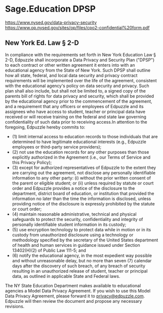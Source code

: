 # Sage.Education DPSP
https://www.nysed.gov/data-privacy-security
https://www.op.nysed.gov/sites/op/files/cpo2-confidential%20form.pdf


## New York Ed. Law § 2-D

In compliance with the requirements set forth in New York Education Law § 2-D, Edpuzzle shall incorporate a Data Privacy and Security Plan ("DPSP") to each contract or other written agreement it enters into with an educational agency from the State of New York. Such DPSP shall outline how all state, federal, and local data security and privacy contract requirements will be implemented over the life of the agreement, consistent with the educational agency's policy on data security and privacy. Such plan shall also include, but shall not be limited to, a signed copy of the parents bill of rights for data privacy and security, which shall be provided by the educational agency prior to the commencement of the agreement, and a requirement that any officers or employees of Edpuzzle and its assignees who have access to student, teacher or principal data have received or will receive training on the federal and state law governing confidentiality of such data prior to receiving access.In attention to the foregoing, Edpuzzle hereby commits to:

- (1) limit internal access to education records to those individuals that are determined to have legitimate educational interests (e.g., Edpuzzle employees or third-party service providers);
- (2) not use the education records for any other purposes than those explicitly authorized in the Agreement (i.e., our Terms of Service and this Privacy Policy);
- (3) except for authorized representatives of Edpuzzle to the extent they are carrying out the agreement, not disclose any personally identifiable information to any other party: (i) without the prior written consent of the parent or eligible student; or (ii) unless required by statute or court order and Edpuzzle provides a notice of the disclosure to the department, district board of education, or institution that provided the information no later than the time the information is disclosed, unless providing notice of the disclosure is expressly prohibited by the statute or court order;
- (4) maintain reasonable administrative, technical and physical safeguards to protect the security, confidentiality and integrity of personally identifiable student information in its custody;
- (5) use encryption technology to protect data while in motion or in its custody from unauthorized disclosure using a technology or methodology specified by the secretary of the United States department of health and human services in guidance issued under Section 13402(H)(2) of Public Law 111-5; and
- (6) notify the educational agency, in the most expedient way possible and without unreasonable delay, but no more than seven (7) calendar days after the discovery of such breach, of any breach of security resulting in an unauthorized release of student, teacher or principal data, as outlined in applicable State and Federal laws.

The NY State Education Department makes available to educational agencies a Model Data Privacy Agreement. If you wish to use this Model Data Privacy Agreement, please forward it to privacy@edpuzzle.com. Edpuzzle will then review the document and propose any necessary revisions.